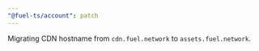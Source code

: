 ```yaml
---
"@fuel-ts/account": patch
---
```


Migrating CDN hostname from `cdn.fuel.network` to `assets.fuel.network`.
